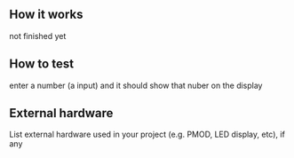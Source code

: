 <!---

This file is used to generate your project datasheet. Please fill in the information below and delete any unused
sections.

You can also include images in this folder and reference them in the markdown. Each image must be less than
512 kb in size, and the combined size of all images must be less than 1 MB.
-->

## How it works

not finished yet

## How to test

enter a number (a input) and it should show that nuber on the display

## External hardware

List external hardware used in your project (e.g. PMOD, LED display, etc), if any
